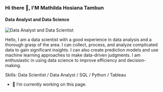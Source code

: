### Hi there 👋, I'M Mathilda Hosiana Tambun
#### Data Analyst and Data Science
![Data Analyst and Data Scientist](https://encrypted-tbn0.gstatic.com/images?q=tbn:ANd9GcQzphcM202ZJuS-42kN6K4KpXJMOZrs2qo1r_JbXAvGcV0Ux5owhcSYPB6bHb2ajYLvVYs&usqp=CAU)

Hello, I am a data scientist with a good experience in data analysis and a thorough grasp of the area. I can collect, process, and analyze complicated data to gain significant insights. I can also create prediction models and use machine learning approaches to make data-driven judgments. I am enthusiastic in using data science to improve efficiency and decision-making.

Skills: Data Scientist / Data Analyst / SQL / Python / Tableau

- 🔭 I’m currently working on this page. 




